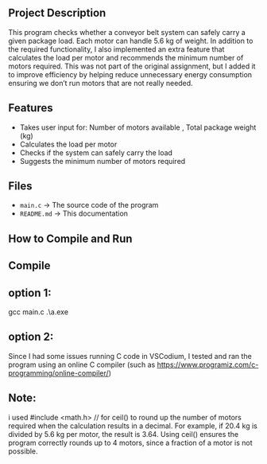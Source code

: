 ## Project Description
This program checks whether a conveyor belt system can safely carry a given package load.
Each motor can handle 5.6 kg of weight.
In addition to the required functionality, I also implemented an extra feature that calculates the load per motor and recommends the minimum number of motors required.
This was not part of the original assignment, but I added it to improve efficiency by helping reduce unnecessary energy consumption
ensuring we don’t run motors that are not really needed.

## Features
- Takes user input for:
   Number of motors available , Total package weight (kg)
- Calculates the load per motor
- Checks if the system can safely carry the load
- Suggests the minimum number of motors required

## Files
- `main.c` → The source code of the program  
- `README.md` → This documentation

## How to Compile and Run

## Compile
## option 1:

gcc main.c
.\a.exe

## option 2:
Since I had some issues running C code in VSCodium, 
I tested and ran the program using an online C compiler (such as https://www.programiz.com/c-programming/online-compiler/)

## **Note**:
i used #include <math.h>   // for ceil() to round up the number of motors required when the calculation results in a decimal.
For example, if 20.4 kg is divided by 5.6 kg per motor, the result is 3.64. Using ceil() ensures the program correctly rounds up to 4 motors, since a fraction of a motor is not possible.
